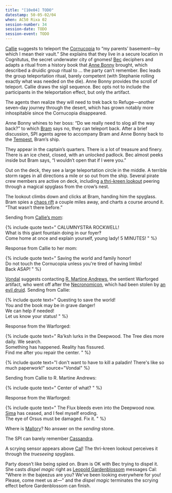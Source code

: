 ```yaml
---
title: "[10e04] TODO"
datestamp: 50-05-02/04
when: AC50 Rixa 02
session-number: 34
session-date: TODO
session-event: TODO
---
```


[Callie](../dossiers/callie) suggests to teleport the [Cornucopia](../relics/cornucopia) to “my parents’ basement&mdash;by which I mean their vault.” She explains that they live in a secure location in Cognitutus, the secret underwater city of gnomes! [Bec](../dossiers/bec) deciphers and adapts a ritual from a history book that [Anne Bonny](../dossiers/bonny-qin) brought, which described a druidic group ritual to … the party can’t remember. Bec leads the group teleportation ritual, barely competent (with Stephanie rolling exactly what was needed on the die). Anne Bonny provides the scroll of teleport. Callie draws the sigil sequence. Bec opts not to include the participants in the teleportation effect, but only the artifact.

The agents then realize they will need to trek back to Refuge&mdash;another seven-day journey through the desert, which has grown notably more inhospitable since the Cornucopia disappeared.

Anne Bonny whines to her boss: “Do we really need to slog all the way back?” to which [Bram](../dossiers/bram-the-blithe) says no, they can teleport back. After a brief discussion, SPI agents agree to accompany Bram and Anne Bonny back to the [Tempest](../relics/tempest), Bram’s ship.

They appear in the captain’s quarters. There is a lot of treasure and finery. There is an ice chest, closed, with an unlocked padlock. Bec almost peeks inside but Bram says, “I wouldn’t open that if I were you.”

Out on the deck, they see a large teleportation circle in the middle. A terrible storm rages in all directions a mile or so out from the ship. Several pirate crew members are active on deck, including [a thri-kreen lookout](../dossiers/katcht-tika) peering through a magical spyglass from the crow’s nest.

The lookout climbs down and clicks at Bram, handing him the spyglass. Bram spies a [chaos rift](../locales/flux) a couple miles away, and charts a course around it. “That wasn’t there before.”

Sending from [Callie’s mom](../dossiers/linistreya-rockwell):

{% include quote text="
CALUMNYSTRA ROCKWELL!  
What is this giant fountain doing in our foyer‽  
Come home at once and explain yourself, young lady! 5 MINUTES!
" %}

Response from Callie to her mom:

{% include quote text="
Saving the world and family honor!  
Do not touch the Cornucopia unless you're tired of having limbs!  
Back ASAP!
" %}

[Vondal](../dossiers/vondal) suggests contacting [R. Martine Andrews](../relics/warforged), the sentient Warforged artifact, who went off after the [Necronomicon](../relics/necronomicon), which had been stolen by [an evil druid](../dossiers/isis-raksh). Sending from Callie:

{% include quote text="
Questing to save the world!  
You and the book may be in grave danger!  
We can help if needed!  
Let us know your status!
" %}

Response from the Warforged:

{% include quote text="
Ra'ksh lurks in the Deepwood. The Tree dies more daily. We search.  
Something has happened. Reality has fissured.  
Find me after you repair the center.
" %}

{% include quote
  text="I don't want to have to kill a paladin! There's like so much paperwork!"
  source="Vondal" %}

Sending from Callie to R. Martine Andrews:

{% include quote text="
Center of what?
" %}

Response from the Warforged:

{% include quote text="
The Flux bleeds even into the Deepwood now.  
[Sima](../dossiers/sima) has ceased, and I feel myself eroding.  
The eye of Orsus must be damaged. Fix it.
" %}

Where is [Mallory](../dossiers/mallory)? No answer on the *sending* stone.

The SPI can barely remember [Cassandra](../dossiers/cassandra).

A scrying sensor appears above [Cal](../dossiers/cal)! The thri-kreen lookout perceives it through the *trueseeing* spyglass.

Party doesn’t like being spied on. Bram is OK with Bec trying to dispel it. She casts *dispel magic* right as [Leopold Gardenblossom](../dossiers/leopold-gardenblossom) messages Cal: "Where in the bajeezus are you? We’ve been looking everywhere for you! Please, come meet us at&mdash;" and the *dispel magic* terminates the scrying effect before Gardenblossom can finish.
